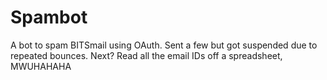 # Spambot
A bot to spam BITSmail using OAuth. Sent a few but got suspended due to repeated bounces. Next? Read all the email IDs off a spreadsheet, MWUHAHAHA
